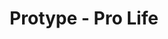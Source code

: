 ---
pid: llp591
title: Protype - Pro Life
location_transcription: wyo
coordinates: "[-75.120816132802, 40.02116053479]"
zipcode: '19124'
gen_neighborhood: North Philadelphia
neighborhood: Juniata,Frankford,Feltonville
outside_phl: 
age: '14'
age_range: 13-19
instagram: 
image_file_name: llp_591.jpg
proposal_transcription: Pro Life - heart shape
topic: Politics,Religion,Uplifting,Love
topic_summary: 0, 0, 0, 0
type: Mural,Sculpture Statue
keywords_other: 
credit: Brianna Kance
image_labels: 
twitter: 
facebook: 
permalink: "/monuments/llp591/"
layout: item-page
---